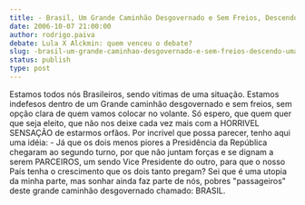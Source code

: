 ```yaml
---
title: - Brasil, Um Grande Caminhão Desgovernado e Sem Freios, Descendo Uma Ribanceira. 
date: 2006-10-07 21:00:00
author: rodrigo.paiva
debate: Lula X Alckmin: quem venceu o debate?
slug: -brasil-um-grande-caminhao-desgovernado-e-sem-freios-descendo-uma-ribanceira
status: publish 
type: post
---
```


Estamos todos nós Brasileiros, sendo vitimas de uma situação. Estamos indefesos dentro de um Grande caminhão desgovernado e sem freios, sem opção clara de quem vamos colocar no volante. Só espero, que quem quer que seja eleito, que não nos deixe cada vez mais com a HORRIVEL SENSAÇÃO de estarmos orfãos. Por incrivel que possa parecer, tenho aqui uma idéia: - Já que os dois menos piores a Presidência da República chegaram ao segundo turno, por que não juntam forças e se dignam a serem PARCEIROS, um sendo Vice Presidente do outro, para que o nosso País tenha o crescimento que os dois tanto pregam? Sei que é uma utopia da minha parte, mas sonhar ainda faz parte de nós, pobres "passageiros" deste grande caminhão desgovernado chamado: BRASIL.

